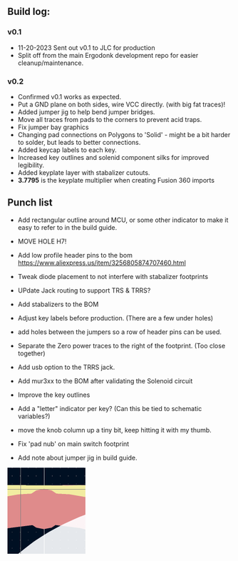 ## Build log:
### v0.1
* 11-20-2023 Sent out v0.1 to JLC for production
* Split off from the main Ergodonk development repo for easier cleanup/maintenance.

### v0.2
* Confirmed v0.1 works as expected.
* Put a GND plane on both sides, wire VCC directly. (with big fat traces)!
* Added jumper jig to help bend jumper bridges.
* Move all traces from pads to the corners to prevent acid traps.
* Fix jumper bay graphics
* Changing pad connections on Polygons to 'Solid' - might be a bit harder to solder, but leads to better connections.
* Added keycap labels to each key.
* Increased key outlines and solenid component silks for improved legibility.
* Added keyplate layer with stabalizer cutouts.
* **3.7795** is the keyplate multiplier when creating Fusion 360 imports

## Punch list
* Add rectangular outline around MCU, or some other indicator to make it easy to refer to in the build guide.
* MOVE HOLE H7!
* Add low profile header pins to the bom https://www.aliexpress.us/item/3256805874707460.html
* Tweak diode placement to not interfere with stabalizer footprints
* UPdate Jack routing to support TRS & TRRS?
* Add stabalizers to the BOM
* Adjust key labels before production. (There are a few under holes)
* add holes between the jumpers so a row of header pins can be used.
* Separate the Zero power traces to the right of the footprint. (Too close together)
* Add usb option to the TRRS jack.
* Add mur3xx to the BOM after validating the Solenoid circuit
* Improve the key outlines
* Add a "letter" indicator per key? (Can this be tied to schematic variables?)
* move the knob column up a tiny bit, keep hitting it with my thumb.
* Fix 'pad nub' on main switch footprint

* Add note about jumper jig in build guide.

![pad nub](images/pad_nub.png)